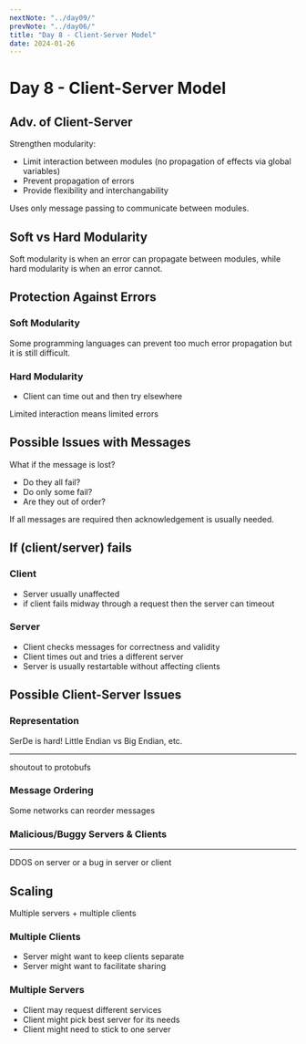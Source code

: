 ```yaml
---
nextNote: "../day09/"
prevNote: "../day06/"
title: "Day 8 - Client-Server Model"
date: 2024-01-26
---
```


# Day 8 - Client-Server Model

## Adv. of Client-Server

Strengthen modularity:

- Limit interaction between modules (no propagation of effects via global variables)
- Prevent propagation of errors
- Provide flexibility and interchangability

Uses only message passing to communicate between modules.

## Soft vs Hard Modularity

Soft modularity is when an error can propagate between modules, while hard
modularity is when an error cannot.

## Protection Against Errors

### Soft Modularity

Some programming languages can prevent too much error propagation but it is still difficult.

### Hard Modularity

- Client can time out and then try elsewhere

Limited interaction means limited errors

## Possible Issues with Messages

What if the message is lost?

- Do they all fail?
- Do only some fail?
- Are they out of order?

If all messages are required then acknowledgement is usually needed.

## If (client/server) fails

### Client

- Server usually unaffected
- if client fails midway through a request then the server can timeout

### Server

- Client checks messages for correctness and validity
- Client times out and tries a different server
- Server is usually restartable without affecting clients

## Possible Client-Server Issues

### Representation

SerDe is hard! Little Endian vs Big Endian, etc.

---

shoutout to protobufs

### Message Ordering

Some networks can reorder messages

### Malicious/Buggy Servers & Clients

---

DDOS on server or a bug in server or client

## Scaling

Multiple servers + multiple clients

### Multiple Clients

- Server might want to keep clients separate
- Server might want to facilitate sharing

### Multiple Servers

- Client may request different services
- Client might pick best server for its needs
- Client might need to stick to one server
